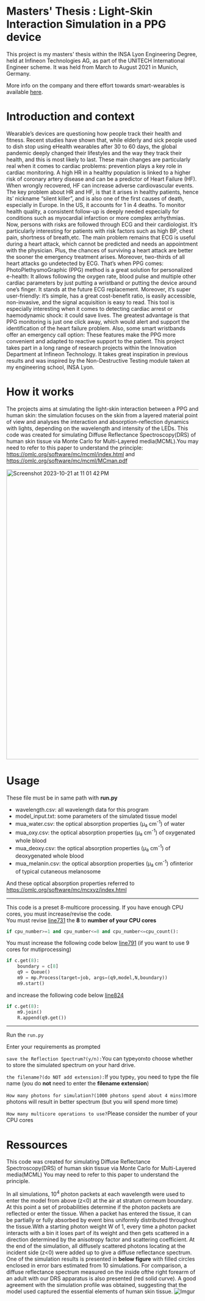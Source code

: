 # Masters' Thesis : Light-Skin Interaction Simulation in a PPG device

This project is my masters' thesis within the INSA Lyon Engineering Degree, held at Infineon Technologies AG, as part of the UNITECH International Engineer scheme. It was held from March to August 2021 in Munich, Germany.

More info on the company and there effort towards smart-wearables is available [here]([url](https://www.infineon.com/cms/en/applications/healthcare-and-lifestyle/wearables/)).

# Introduction and context
Wearable’s devices are questioning how people track their health and fitness. Recent studies have shown that, while elderly and sick people used to dish stop using eHealth wearables after 30 to 60 days, the global pandemic deeply changed their lifestyles and the way they track their health, and this is most likely to last. 
These main changes are particularly real when it comes to cardiac problems: prevention plays a key role in cardiac monitoring. A high HR in a healthy population is linked to a higher risk of coronary artery disease and can be a predictor of Heart Failure (HF). When wrongly recovered, HF can increase adverse cardiovascular events. The key problem about HR and HF, is that it arises in healthy patients, hence its’ nickname “silent killer”, and is also one of the first causes of death, especially in Europe. In the US, it accounts for 1 in 4 deaths. 
To monitor health quality, a consistent follow-up is deeply needed especially for conditions such as myocardial infarction or more complex arrhythmias. Now, persons with risks are followed through ECG and their cardiologist. It’s particularly interesting for patients with risk factors such as high BP, chest pain, shortness of breath,etc. The main problem remains that ECG is useful during a heart attack, which cannot be predicted and needs an appointment with the physician. Plus, the chances of surviving a heart attack are better the sooner the emergency treatment arises. Moreover, two-thirds of all heart attacks go undetected by ECG. 
That’s when PPG comes: PhotoPlethysmoGraphic (PPG) method is a great solution for personalized e-health: It allows following the oxygen rate, blood pulse and multiple other cardiac parameters by just putting a wristband or putting the device around one’s finger. It stands at the future ECG replacement. Moreover, it’s super user-friendly: it’s simple, has a great cost-benefit ratio, is easily accessible, non-invasive, and the signal acquisition is easy to read. This tool is especially interesting when it comes to detecting cardiac arrest or haemodynamic shock: it could save lives. The greatest advantage is that PPG monitoring is just one click away, which would alert and support the identification of the heart failure problem. Also, some smart wristbands offer an emergency call option: These features make the PPG more convenient and adapted to reactive support to the patient. 
This project takes part in a long range of research projects within the Innovation Department at Infineon Technology. It takes great inspiration in previous results and was inspired by the Non-Destructive Testing module taken at my engineering school, INSA Lyon. 

# How it works
The projects aims at simulating the light-skin interaction between a PPG and human skin: the simulation focuses on the skin from a layered material point of view and analyses the interaction and absorption-reflection dynamics with lights, depending on the wavelength and intensity of the LEDs.
This code was created for simulating Diffuse Reflectance Spectroscopy(DRS) of human skin tissue via Monte Carlo for Multi-Layered media(MCML).You may need to refer to this paper to understand the principle: https://omlc.org/software/mc/mcml/index.html and https://omlc.org/software/mc/mcml/MCman.pdf

<img width="760" alt="Screenshot 2023-10-21 at 11 01 42 PM" src="https://github.com/kenzabenki/INSA-masterthesis-lightskininteraction/assets/52839072/36c788a1-86df-490e-ab14-8089152884e7">


# Usage
These file must be in same path with **run.py**</br>
+ wavelength.csv: all wavelength data for this program
+ model_input.txt: some parameters of the simulated tissue model
+ mua_water.csv: the optical absorption properties (μ<sub>a</sub> cm<sup>-1</sup>) of water
+ mua_oxy.csv: the optical absorption properties (μ<sub>a</sub> cm<sup>-1</sup>) of oxygenated whole blood
+ mua_deoxy.csv: the optical absorption properties (μ<sub>a</sub> cm<sup>-1</sup>) of deoxygenated whole blood
+ mua_melanin.csv: the optical absorption properties (μ<sub>a</sub> cm<sup>-1</sup>) ofinterior of typical cutaneous melanosome</br>

And these optical absorption properties referred to https://omlc.org/software/mc/mcxyz/index.html
- - -
This code is a preset 8-multicore processing. If you have enough CPU cores, you must increase/revise the code.</br>
You must revise [line731](https://github.com/GarrettTW/MCML_simulate-spectroscopy/blob/33d8c457c14ce4164e525d4fda282cfcbaf2abc0/run.py#L731) the **8** to **number of your CPU cores**

```python
if cpu_number>=1 and cpu_number<=8 and cpu_number<=cpu_count(): 
```

You must increase the following code below [line791](https://github.com/GarrettTW/MCML_simulate-spectroscopy/blob/33d8c457c14ce4164e525d4fda282cfcbaf2abc0/run.py#L791) (if you want to use 9 cores for mutiprocessing)

```python
if c.get(8):
    boundary = c[8]
    q9 = Queue()
    m9 = mp.Process(target=job, args=(q9,model,N,boundary))
    m9.start()                        
```
and increase the following code below [line824](https://github.com/GarrettTW/MCML_simulate-spectroscopy/blob/33d8c457c14ce4164e525d4fda282cfcbaf2abc0/run.py#L824)

```python
if c.get(8):
    m9.join()
    R.append(q9.get())                     
```
- - -
Run the `run.py`

Enter your requirements as prompted

`save the Reflection Spectrum?(y/n):`You can type`y`or`n`to choose whether to store the simulated spectrum on your hard drive.
    
`the filename?(do NOT add extension):`If you type`y`, you need to type the file name (you do **not** need to enter the **filename extension**)
    
`How many photons for simulation?(1000 photons spend about 4 mins)`more photons will result in better spectrum (but you will spend more time)

`How many multicore operations to use?`Please consider the number of your CPU cores

# Ressources
This code was created for simulating Diffuse Reflectance Spectroscopy(DRS) of human skin tissue via Monte Carlo for Multi-Layered media(MCML)
You may need to refer to this paper to understand the principle.

In all simulations, 10<sup>4</sup> photon packets at each wavelength were used to enter the model from above (z<0) at the air at stratum corneum boundary. At this point a set of probabilities determine if the photon packets are reflected or enter the tissue. When a packet has entered the tissue, it can be partially or fully absorbed by event bins uniformly distributed throughout the tissue.With a starting photon weight W of 1, every time a photon packet interacts with a bin it loses part of its weight and then gets scattered in a direction determined by the anisotropy factor and scattering coefficient. At the end of the simulation, all diffusely scattered photons locating at the incident side (z<0) were added up to give a diffuse reflectance spectrum. </br>
One of the simulation results is presented in **below figure** with filled circles enclosed in error bars estimated from 10 simulations.
For comparison, a diffuse reflectance spectrum measured on the inside ofthe right forearm of an adult with our DRS apparatus is also presented (red solid curve). A good agreement with the simulation profile was obtained, suggesting that the model used captured the essential elements of human skin tissue.
![Imgur](https://i.imgur.com/cHXjQje.jpg "Monte-Carlo multilayer simulation (solid circles with error bars) and measured (red solid curve) diffuse reflectance spectrum of human skin tissue.")
